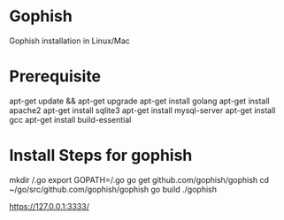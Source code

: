 # Gophish
Gophish installation in Linux/Mac

# Prerequisite

apt-get update && apt-get upgrade
apt-get install golang
apt-get install apache2
apt-get install sqlite3
apt-get install mysql-server
apt-get install gcc
apt-get install build-essential


# Install Steps for gophish

mkdir /.go
export GOPATH=/.go
go get github.com/gophish/gophish
cd ~/go/src/github.com/gophish/gophish
go build
./gophish

https://127.0.0.1:3333/
